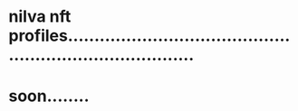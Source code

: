 # nilva nft profiles.............................................................................
# soon........
